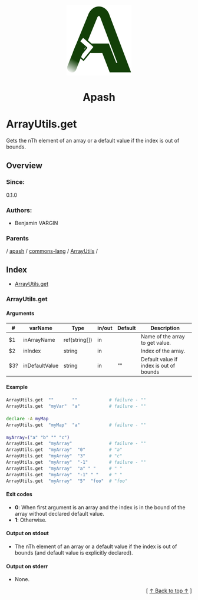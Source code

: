 
<div align='center' id='apash-top'>
  <a href='https://github.com/hastec-fr/apash'>
    <img alt='apash-logo' src='../../../../../../../assets/apash-logo.svg'/>
  </a>

  # Apash
</div>

# ArrayUtils.get

Gets the nTh element of an array or a default value if the index is out of bounds.

## Overview

### Since:
0.1.0

### Authors:
* Benjamin VARGIN

### Parents
<!-- apash.parentBegin -->
[](../../../../.md) / [apash](../../../apash.md) / [commons-lang](../../commons-lang.md) / [ArrayUtils](../ArrayUtils.md) / 
<!-- apash.parentEnd -->

## Index

* [ArrayUtils.get](#arrayutilsget)

### ArrayUtils.get

#### Arguments
| #      | varName        | Type          | in/out   | Default    | Description                          |
|--------|----------------|---------------|----------|------------|--------------------------------------|
| $1     | inArrayName    | ref(string[]) | in       |            |  Name of the array to get value.     |
| $2     | inIndex        | string        | in       |            | Index of the array.                  |
| $3?    | inDefaultValue | string        | in       | ""         | Default value if index is out of bounds |

#### Example
```bash
ArrayUtils.get  ""       ""            # failure - ""
ArrayUtils.get  "myVar"  "a"           # failure - ""

declare -A myMap
ArrayUtils.get  "myMap"  "a"           # failure - ""

myArray=("a" "b" "" "c")
ArrayUtils.get  "myArray"              # failure - ""
ArrayUtils.get  "myArray"  "0"         # "a"
ArrayUtils.get  "myArray"  "3"         # "c"
ArrayUtils.get  "myArray"  "-1"        # failure - ""
ArrayUtils.get  "myArray"  "a" " "     # " "
ArrayUtils.get  "myArray"  "-1" " "    # " "
ArrayUtils.get  "myArray"  "5"  "foo"  # "foo"
```

#### Exit codes

* **0**: When first argument is an array and the index is in the bound of the array without declared default value.
* **1**: Otherwise.

#### Output on stdout

* The nTh element of an array or a default value if the index is out of bounds (and default value is explicitly declared).

#### Output on stderr

* None.


  <div align='right'>[ <a href='#apash-top'>↑ Back to top ↑</a> ]</div>

